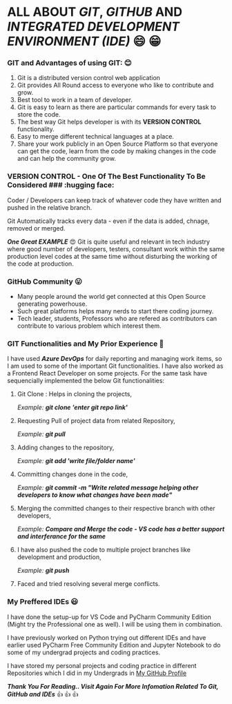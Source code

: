 # ALL ABOUT ***GIT***, ***GITHUB*** AND ***INTEGRATED DEVELOPMENT ENVIRONMENT (IDE)*** :smile: :grin:


### GIT and Advantages of using GIT: :blush:

1. Git is a distributed version control web application 
2. Git provides All Round access to everyone who like to contribute and grow.
3. Best tool to work in a team of developer. 
4. Git is easy to learn as there are particular commands for every task to store the code.
5. The best way Git helps developer is with its **VERSION CONTROL** functionality.
6. Easy to merge different technical languages at a place.
7. Share your work publicly in an Open Source Platform so that everyone can get the code, learn from the code by making changes in the code and can help the community grow. 

### VERSION CONTROL - One Of The Best Functionality To Be Considered ### :hugging face:

Coder / Developers can keep track of whatever code they have written and pushed in the relative branch.

Git Automatically tracks every data - even if the data is added, chnage, removed or merged.

***One Great EXAMPLE*** :heart_eyes:
Git is quite useful and relevant in tech industry where good number of developers, testers, consultant work within the same production level codes at the same time without disturbing the working of the code at production.

### GitHub Community :stuck_out_tongue:
+ Many people around the world get connected at this Open Source generating powerhouse. 
+ Such great platforms helps many nerds to start there coding journey.
+ Tech leader, students, Professors who are refered as contributors can contribute to various problem which interest them.

### GIT Functionalities and My Prior Experience :raised_hands:

I have used ***Azure DevOps*** for daily reporting and managing work items, so I am used to some of the important Git functionalities.
I have also worked as a Frontend React Developer on some projects.
For the same task have sequencially implemented the below Git functionalities:

1. Git Clone : Helps in cloning the projects,

    *Example:* ***git clone 'enter git repo link'***

2. Requesting Pull of project data from related Repository, 

    *Example:* ***git pull***

3. Adding changes to the repository,

    *Example:* ***git add 'write file/folder name'***

4. Committing changes done in the code,

    *Example:* ***git commit -m "Write related message helping other developers to know what changes have been made"***

5. Merging the committed changes to their respective branch with other developers,

    *Example:* ***Compare and Merge the code - VS code has a better support and interferance for the same***

6. I have also pushed the code to multiple project branches like development and production,

    *Example:* ***git push***

7. Faced and tried resolving several merge conflicts.


### My Preffered IDEs :smiley:

I have done the setup-up for VS Code and PyCharm Community Edition (Might try the Professional one as well). I will be using them in combination.

I have previously worked on Python trying out different IDEs and have earlier used PyCharm Free Community Edition and Jupyter Notebook to do some of my undergrad projects and coding practices.

I have stored my personal projects and coding practice in different Repositories which I did in my Undergrads in [My GitHub Profile](https://github.com/Hrish-ProCoder)

***Thank You For Reading.. Visit Again For More Infomation Related To Git, GitHub and IDEs*** :thumbsup: :thumbsup: :thumbsup: